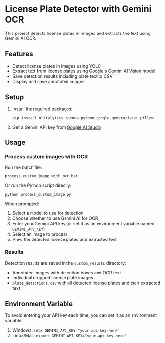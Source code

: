 # License Plate Detector with Gemini OCR

This project detects license plates in images and extracts the text using Gemini AI OCR.

## Features

- Detect license plates in images using YOLO
- Extract text from license plates using Google's Gemini AI Vision model
- Save detection results including plate text to CSV
- Display and save annotated images

## Setup

1. Install the required packages:
   ```
   pip install ultralytics opencv-python google-generativeai pillow
   ```

2. Get a Gemini API key from [Google AI Studio](https://aistudio.google.com/app/apikey)

## Usage

### Process custom images with OCR

Run the batch file:
```
process_custom_image_with_ocr.bat
```

Or run the Python script directly:
```
python process_custom_image.py
```

When prompted:
1. Select a model to use for detection
2. Choose whether to use Gemini AI for OCR
3. Enter your Gemini API key (or set it as an environment variable named `GEMINI_API_KEY`)
4. Select an image to process
5. View the detected license plates and extracted text

### Results

Detection results are saved in the `custom_results` directory:
- Annotated images with detection boxes and OCR text
- Individual cropped license plate images 
- `plate_detections.csv` with all detected license plates and their extracted text

## Environment Variable

To avoid entering your API key each time, you can set it as an environment variable:

1. Windows: `setx GEMINI_API_KEY "your-api-key-here"`
2. Linux/Mac: `export GEMINI_API_KEY="your-api-key-here"` 